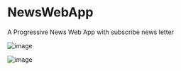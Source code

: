 # NewsWebApp
A Progressive News Web App with subscribe news letter

![image](https://github.com/PrathameshMalavi/NewsWebApp/assets/114830029/4b72ec08-f05f-410e-ac0e-6c72e5425473)

![image](https://github.com/PrathameshMalavi/NewsWebApp/assets/114830029/c9fd2af3-eb1d-4cff-8fcf-96af269f38ac)

